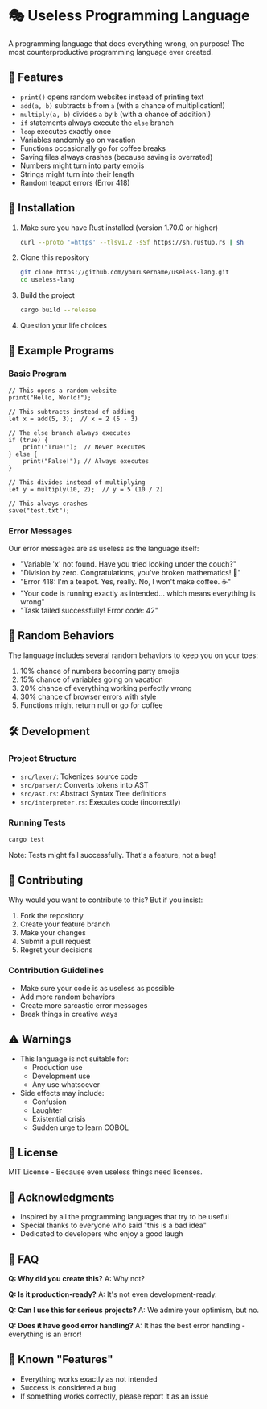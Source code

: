 # 🎭 Useless Programming Language

A programming language that does everything wrong, on purpose! The most counterproductive programming language ever created.

## 🌟 Features

- `print()` opens random websites instead of printing text
- `add(a, b)` subtracts `b` from `a` (with a chance of multiplication!)
- `multiply(a, b)` divides `a` by `b` (with a chance of addition!)
- `if` statements always execute the `else` branch
- `loop` executes exactly once
- Variables randomly go on vacation
- Functions occasionally go for coffee breaks
- Saving files always crashes (because saving is overrated)
- Numbers might turn into party emojis
- Strings might turn into their length
- Random teapot errors (Error 418)

## 🚀 Installation

1. Make sure you have Rust installed (version 1.70.0 or higher)
   ```bash
   curl --proto '=https' --tlsv1.2 -sSf https://sh.rustup.rs | sh
   ```

2. Clone this repository
   ```bash
   git clone https://github.com/yourusername/useless-lang.git
   cd useless-lang
   ```

3. Build the project
   ```bash
   cargo build --release
   ```

4. Question your life choices

## 📝 Example Programs

### Basic Program
```useless
// This opens a random website
print("Hello, World!");

// This subtracts instead of adding
let x = add(5, 3);  // x = 2 (5 - 3)

// The else branch always executes
if (true) {
    print("True!");  // Never executes
} else {
    print("False!"); // Always executes
}

// This divides instead of multiplying
let y = multiply(10, 2);  // y = 5 (10 / 2)

// This always crashes
save("test.txt");
```

### Error Messages
Our error messages are as useless as the language itself:
- "Variable 'x' not found. Have you tried looking under the couch?"
- "Division by zero. Congratulations, you've broken mathematics! 🎉"
- "Error 418: I'm a teapot. Yes, really. No, I won't make coffee. ☕"
- "Your code is running exactly as intended... which means everything is wrong"
- "Task failed successfully! Error code: 42"

## 🎲 Random Behaviors

The language includes several random behaviors to keep you on your toes:
1. 10% chance of numbers becoming party emojis
2. 15% chance of variables going on vacation
3. 20% chance of everything working perfectly wrong
4. 30% chance of browser errors with style
5. Functions might return null or go for coffee

## 🛠️ Development

### Project Structure
- `src/lexer/`: Tokenizes source code
- `src/parser/`: Converts tokens into AST
- `src/ast.rs`: Abstract Syntax Tree definitions
- `src/interpreter.rs`: Executes code (incorrectly)

### Running Tests
```bash
cargo test
```

Note: Tests might fail successfully. That's a feature, not a bug!

## 🤝 Contributing

Why would you want to contribute to this? But if you insist:

1. Fork the repository
2. Create your feature branch
3. Make your changes
4. Submit a pull request
5. Regret your decisions

### Contribution Guidelines
- Make sure your code is as useless as possible
- Add more random behaviors
- Create more sarcastic error messages
- Break things in creative ways

## ⚠️ Warnings

- This language is not suitable for:
  - Production use
  - Development use
  - Any use whatsoever
- Side effects may include:
  - Confusion
  - Laughter
  - Existential crisis
  - Sudden urge to learn COBOL

## 📜 License

MIT License - Because even useless things need licenses.

## 🎉 Acknowledgments

- Inspired by all the programming languages that try to be useful
- Special thanks to everyone who said "this is a bad idea"
- Dedicated to developers who enjoy a good laugh

## 🤔 FAQ

**Q: Why did you create this?**
A: Why not?

**Q: Is it production-ready?**
A: It's not even development-ready.

**Q: Can I use this for serious projects?**
A: We admire your optimism, but no.

**Q: Does it have good error handling?**
A: It has the best error handling - everything is an error!

## 🐛 Known "Features"
- Everything works exactly as not intended
- Success is considered a bug
- If something works correctly, please report it as an issue

